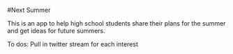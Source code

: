 #Next Summer

This is an app to help high school students share their plans for the summer and get ideas for future summers.

To dos:
Pull in twitter stream for each interest

